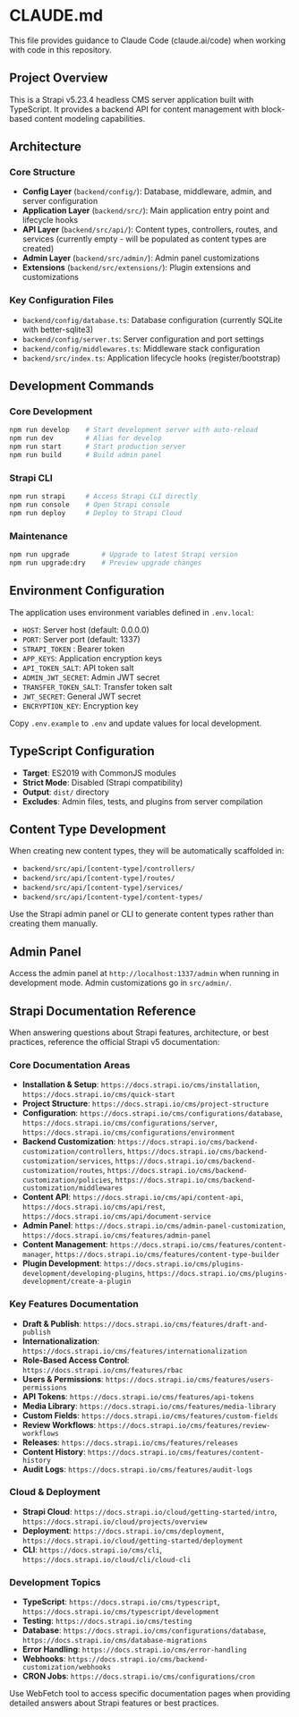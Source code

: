 # CLAUDE.md

This file provides guidance to Claude Code (claude.ai/code) when working with code in this repository.

## Project Overview

This is a Strapi v5.23.4 headless CMS server application built with TypeScript. It provides a backend API for content management with block-based content modeling capabilities.

## Architecture

### Core Structure

- **Config Layer** (`backend/config/`): Database, middleware, admin, and server configuration
- **Application Layer** (`backend/src/`): Main application entry point and lifecycle hooks
- **API Layer** (`backend/src/api/`): Content types, controllers, routes, and services (currently empty - will be populated as content types are created)
- **Admin Layer** (`backend/src/admin/`): Admin panel customizations
- **Extensions** (`backend/src/extensions/`): Plugin extensions and customizations

### Key Configuration Files

- `backend/config/database.ts`: Database configuration (currently SQLite with better-sqlite3)
- `backend/config/server.ts`: Server configuration and port settings
- `backend/config/middlewares.ts`: Middleware stack configuration
- `backend/src/index.ts`: Application lifecycle hooks (register/bootstrap)

## Development Commands

### Core Development

```bash
npm run develop    # Start development server with auto-reload
npm run dev        # Alias for develop
npm run start      # Start production server
npm run build      # Build admin panel
```


### Strapi CLI

```bash
npm run strapi     # Access Strapi CLI directly
npm run console    # Open Strapi console
npm run deploy     # Deploy to Strapi Cloud
```

### Maintenance

```bash
npm run upgrade        # Upgrade to latest Strapi version
npm run upgrade:dry    # Preview upgrade changes
```

## Environment Configuration

The application uses environment variables defined in `.env.local`:

- `HOST`: Server host (default: 0.0.0.0)
- `PORT`: Server port (default: 1337)
- `STRAPI_TOKEN` : Bearer token
- `APP_KEYS`: Application encryption keys
- `API_TOKEN_SALT`: API token salt
- `ADMIN_JWT_SECRET`: Admin JWT secret
- `TRANSFER_TOKEN_SALT`: Transfer token salt
- `JWT_SECRET`: General JWT secret
- `ENCRYPTION_KEY`: Encryption key

Copy `.env.example` to `.env` and update values for local development.

## TypeScript Configuration

- **Target**: ES2019 with CommonJS modules
- **Strict Mode**: Disabled (Strapi compatibility)
- **Output**: `dist/` directory
- **Excludes**: Admin files, tests, and plugins from server compilation

## Content Type Development

When creating new content types, they will be automatically scaffolded in:

- `backend/src/api/[content-type]/controllers/`
- `backend/src/api/[content-type]/routes/`
- `backend/src/api/[content-type]/services/`
- `backend/src/api/[content-type]/content-types/`

Use the Strapi admin panel or CLI to generate content types rather than creating them manually.

## Admin Panel

Access the admin panel at `http://localhost:1337/admin` when running in development mode. Admin customizations go in `src/admin/`.

## Strapi Documentation Reference

When answering questions about Strapi features, architecture, or best practices, reference the official Strapi v5 documentation:

### Core Documentation Areas

- **Installation & Setup**: `https://docs.strapi.io/cms/installation`, `https://docs.strapi.io/cms/quick-start`
- **Project Structure**: `https://docs.strapi.io/cms/project-structure`
- **Configuration**: `https://docs.strapi.io/cms/configurations/database`, `https://docs.strapi.io/cms/configurations/server`, `https://docs.strapi.io/cms/configurations/environment`
- **Backend Customization**: `https://docs.strapi.io/cms/backend-customization/controllers`, `https://docs.strapi.io/cms/backend-customization/services`, `https://docs.strapi.io/cms/backend-customization/routes`, `https://docs.strapi.io/cms/backend-customization/policies`, `https://docs.strapi.io/cms/backend-customization/middlewares`
- **Content API**: `https://docs.strapi.io/cms/api/content-api`, `https://docs.strapi.io/cms/api/rest`, `https://docs.strapi.io/cms/api/document-service`
- **Admin Panel**: `https://docs.strapi.io/cms/admin-panel-customization`, `https://docs.strapi.io/cms/features/admin-panel`
- **Content Management**: `https://docs.strapi.io/cms/features/content-manager`, `https://docs.strapi.io/cms/features/content-type-builder`
- **Plugin Development**: `https://docs.strapi.io/cms/plugins-development/developing-plugins`, `https://docs.strapi.io/cms/plugins-development/create-a-plugin`

### Key Features Documentation

- **Draft & Publish**: `https://docs.strapi.io/cms/features/draft-and-publish`
- **Internationalization**: `https://docs.strapi.io/cms/features/internationalization`
- **Role-Based Access Control**: `https://docs.strapi.io/cms/features/rbac`
- **Users & Permissions**: `https://docs.strapi.io/cms/features/users-permissions`
- **API Tokens**: `https://docs.strapi.io/cms/features/api-tokens`
- **Media Library**: `https://docs.strapi.io/cms/features/media-library`
- **Custom Fields**: `https://docs.strapi.io/cms/features/custom-fields`
- **Review Workflows**: `https://docs.strapi.io/cms/features/review-workflows`
- **Releases**: `https://docs.strapi.io/cms/features/releases`
- **Content History**: `https://docs.strapi.io/cms/features/content-history`
- **Audit Logs**: `https://docs.strapi.io/cms/features/audit-logs`

### Cloud & Deployment

- **Strapi Cloud**: `https://docs.strapi.io/cloud/getting-started/intro`, `https://docs.strapi.io/cloud/projects/overview`
- **Deployment**: `https://docs.strapi.io/cms/deployment`, `https://docs.strapi.io/cloud/getting-started/deployment`
- **CLI**: `https://docs.strapi.io/cms/cli`, `https://docs.strapi.io/cloud/cli/cloud-cli`

### Development Topics

- **TypeScript**: `https://docs.strapi.io/cms/typescript`, `https://docs.strapi.io/cms/typescript/development`
- **Testing**: `https://docs.strapi.io/cms/testing`
- **Database**: `https://docs.strapi.io/cms/configurations/database`, `https://docs.strapi.io/cms/database-migrations`
- **Error Handling**: `https://docs.strapi.io/cms/error-handling`
- **Webhooks**: `https://docs.strapi.io/cms/backend-customization/webhooks`
- **CRON Jobs**: `https://docs.strapi.io/cms/configurations/cron`

Use WebFetch tool to access specific documentation pages when providing detailed answers about Strapi features or best practices.